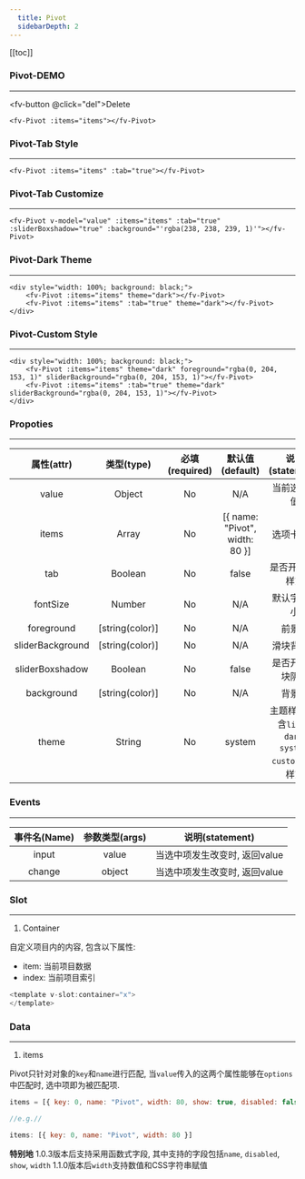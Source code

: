 ```yaml
---
  title: Pivot
  sidebarDepth: 2
---
```

  
[[toc]]

### Pivot-DEMO
---

<script>
export default {
    data () {
        return {
            value: null,
            c: 0,
            items: [
                { name: "All", show: () => this.c % 2 === 0},
                { name: "Unread", width: 80},
                { name: "Flagged", width: 80, disabled: true },
                { name: "Urgent", width: 80}
            ]
        }
    },
    methods: {
        del () {
            this.c++;
        }
    }
}
</script>

<ClientOnly>

<fv-button @click="del">Delete</fv-button>
<fv-Pivot v-model="value" :items="items"></fv-Pivot>

```vue
<fv-Pivot :items="items"></fv-Pivot>
```

### Pivot-Tab Style
---

<fv-Pivot v-model="value" :items="items" :tab="true"></fv-Pivot>

```vue
<fv-Pivot :items="items" :tab="true"></fv-Pivot>
```

### Pivot-Tab Customize
---

<fv-Pivot v-model="value" :items="items" :tab="true" :sliderBoxshadow="true" :background="'rgba(238, 238, 239, 1)'"></fv-Pivot>

```vue
<fv-Pivot v-model="value" :items="items" :tab="true" :sliderBoxshadow="true" :background="'rgba(238, 238, 239, 1)'"></fv-Pivot>
```

### Pivot-Dark Theme
---
<div style="width: 100%; background: black;">
    
<fv-Pivot v-model="value" :items="items" theme="dark"></fv-Pivot>
<fv-Pivot v-model="value" :items="items" :tab="true" theme="dark"></fv-Pivot>
</div>

```vue
<div style="width: 100%; background: black;">
    <fv-Pivot :items="items" theme="dark"></fv-Pivot>
    <fv-Pivot :items="items" :tab="true" theme="dark"></fv-Pivot>
</div>
```

### Pivot-Custom Style
---
<div style="width: 100%; background: black;">
    <fv-Pivot v-model="value" :items="items" theme="dark" foreground="rgba(0, 204, 153, 1)" sliderBackground="rgba(0, 204, 153, 1)"></fv-Pivot>
    <fv-Pivot v-model="value" :items="items" :tab="true" theme="dark" sliderBackground="rgba(0, 204, 153, 1)"></fv-Pivot>
</div>

```vue
<div style="width: 100%; background: black;">
    <fv-Pivot :items="items" theme="dark" foreground="rgba(0, 204, 153, 1)" sliderBackground="rgba(0, 204, 153, 1)"></fv-Pivot>
    <fv-Pivot :items="items" :tab="true" theme="dark" sliderBackground="rgba(0, 204, 153, 1)"></fv-Pivot>
</div>
```

</ClientOnly>

### Propoties
---
|    属性(attr)    |   类型(type)    | 必填(required) |        默认值(default)         |                      说明(statement)                      |
|:----------------:|:---------------:|:--------------:|:------------------------------:|:---------------------------------------------------------:|
|      value       |     Object      |       No       |              N/A               |                       当前选中项值                        |
|      items       |      Array      |       No       | [{ name: "Pivot", width: 80 }] |                        选项卡数据                         |
|       tab        |     Boolean     |       No       |             false              |                      是否开启tab样式                      |
|     fontSize     |     Number      |       No       |              N/A               |                       默认字体大小                        |
|    foreground    | [string(color)] |       No       |              N/A               |                          前景色                           |
| sliderBackground | [string(color)] |       No       |              N/A               |                        滑块背景色                         |
| sliderBoxshadow  |     Boolean     |       No       |             false              |                     是否开启滑块阴影                      |
|    background    | [string(color)] |       No       |              N/A               |                          背景色                           |
|      theme       |     String      |       No       |             system             | 主题样式, 包含`light`, `dark`, `system`, `custom`几种样式 |

### Events
---
| 事件名(Name) | 参数类型(args) |        说明(statement)        |
|:------------:|:--------------:|:-----------------------------:|
|    input     |     value      | 当选中项发生改变时, 返回value |
|    change    |     object     | 当选中项发生改变时, 返回value |

### Slot
---
1. Container

自定义项目内的内容, 包含以下属性:
- item: 当前项目数据
- index: 当前项目索引

```javascript
<template v-slot:container="x">
</template>
```

### Data
---
1. items

Pivot只针对对象的`key`和`name`进行匹配, 当`value`传入的这两个属性能够在`options`中匹配时, 选中项即为被匹配项.

```javascript
items = [{ key: 0, name: "Pivot", width: 80, show: true, disabled: false }]

//e.g.//

items: [{ key: 0, name: "Pivot", width: 80 }]
```
**特别地** 1.0.3版本后支持采用函数式字段, 其中支持的字段包括`name`, `disabled`, `show`, `width`
1.1.0版本后`width`支持数值和CSS字符串赋值